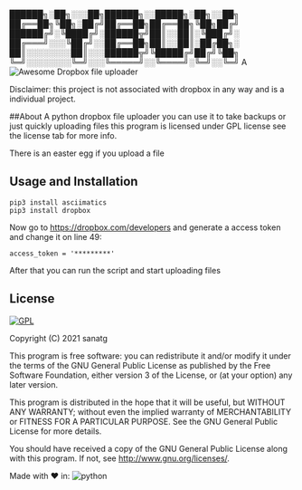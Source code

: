 ██████╗░██╗░░░██╗██████╗░░█████╗░██╗░░██╗
██╔══██╗╚██╗░██╔╝██╔══██╗██╔══██╗╚██╗██╔╝
██████╔╝░╚████╔╝░██████╦╝██║░░██║░╚███╔╝░
██╔═══╝░░░╚██╔╝░░██╔══██╗██║░░██║░██╔██╗░
██║░░░░░░░░██║░░░██████╦╝╚█████╔╝██╔╝╚██╗
╚═╝░░░░░░░░╚═╝░░░╚═════╝░░╚════╝░╚═╝░░╚═╝ A ![Awesome](https://cdn.rawgit.com/sindresorhus/awesome/d7305f38d29fed78fa85652e3a63e154dd8e8829/media/badge.svg) Dropbox file uploader


Disclaimer: this project is not associated with dropbox in any way and is a individual project.

##About
A python dropbox file uploader you can use it to take backups or just quickly uploading files this program is licensed under GPL license see the license tab for more info.

There is an easter egg if you upload a file
## Usage and Installation
    pip3 install asciimatics
    pip3 install dropbox

Now go to https://dropbox.com/developers and generate a access token and change it on line 49:

    access_token = '*********'

 After that you can run the script and start uploading files

## License

[![GPL](https://licensebuttons.net/l/GPL/2.0/88x62.png)](./LICENSE.md)

Copyright (C) 2021  sanatg

This program is free software: you can redistribute it and/or modify
it under the terms of the GNU General Public License as published by
the Free Software Foundation, either version 3 of the License, or
(at your option) any later version.

This program is distributed in the hope that it will be useful,
but WITHOUT ANY WARRANTY; without even the implied warranty of
MERCHANTABILITY or FITNESS FOR A PARTICULAR PURPOSE.  See the
GNU General Public License for more details.

You should have received a copy of the GNU General Public License
along with this program.  If not, see <http://www.gnu.org/licenses/>.



 Made with ❤ in:
 ![python](https://img.shields.io/badge/python-%2314354C.svg?style=for-the-badge&logo=python&logoColor=white)